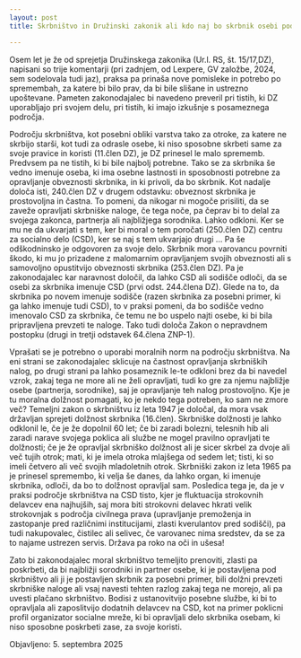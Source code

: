 ```yaml
---
layout: post
title: Skrbništvo in Družinski zakonik ali kdo naj bo skrbnik osebi pod skrbništvom

---
```


Osem let je že od sprejetja Družinskega zakonika (Ur.l. RS, št. 15/17,DZ), napisani so trije komentarji (pri zadnjem, od Lexpere, GV založbe, 2024, sem sodelovala tudi jaz), praksa pa prinaša nove pomisleke in potrebo po spremembah, za katere bi bilo prav, da bi bile slišane in ustrezno upoštevane. Pameten zakonodajalec bi navedeno preveril pri tistih, ki DZ uporabljajo pri svojem delu, pri tistih, ki imajo izkušnje s posameznega področja.

Področju skrbništva, kot posebni obliki varstva tako za otroke, za katere ne skrbijo starši, kot tudi za odrasle osebe, ki niso sposobne skrbeti same za svoje pravice in koristi (11.člen DZ), je DZ prinesel le malo sprememb. Predvsem pa ne tistih, ki bi bile najbolj potrebne. Tako se za skrbnika še vedno imenuje oseba, ki ima osebne lastnosti in sposobnosti potrebne za opravljanje obveznosti skrbnika, in ki privoli, da bo skrbnik. Kot nadalje določa isti, 240.člen DZ v drugem odstavku: obveznost skrbnika je prostovoljna in častna. To pomeni, da nikogar ni mogoče prisiliti, da se zaveže opravljati skrbniške naloge, če tega noče, pa čeprav bi to delal za svojega zakonca, partnerja ali najbližjega sorodnika. Lahko odkloni. Ker se mu ne da ukvarjati s tem, ker bi moral o tem poročati (250.člen DZ) centru za socialno delo (CSD), ker se naj s tem ukvarjajo drugi … Pa še odškodninsko je odgovoren za svoje delo. Skrbnik mora varovancu povrniti škodo, ki mu jo prizadene z malomarnim opravljanjem svojih obveznosti ali s samovoljno opustitvijo obveznosti skrbnika (253.člen DZ). Pa je zakonodajalec kar naravnost določil, da lahko CSD ali sodišče odloči, da se osebi za skrbnika imenuje CSD (prvi odst. 244.člena DZ). Glede na to, da skrbnika po novem imenuje sodišče (razen skrbnika za posebni primer, ki ga lahko imenuje tudi CSD), to v praksi pomeni, da bo sodišče vedno imenovalo CSD za skrbnika, če temu ne bo uspelo najti osebe, ki bi bila pripravljena prevzeti te naloge. Tako tudi določa Zakon o nepravdnem postopku (drugi in tretji odstavek 64.člena ZNP-1). 

Vprašati se je potrebno o uporabi moralnih norm na področju skrbništva. Na eni strani se zakonodajalec sklicuje na častnost opravljanja skrbniških nalog, po drugi strani pa lahko posameznik le-te odkloni brez da bi navedel vzrok, zakaj tega ne more ali ne želi opravljati, tudi ko gre za njemu najbližje osebe (partnerja, sorodnike), saj je opravljanje teh nalog prostovoljno. Kje je tu moralna dolžnost pomagati, ko je nekdo tega potreben, ko sam ne zmore več? Temeljni zakon o skrbništvu iz leta 1947 je določal, da mora vsak državljan sprejeti dolžnost skrbnika (16.člen). Skrbniške dolžnosti je lahko odklonil le, če je že dopolnil 60 let; če bi zaradi bolezni, telesnih hib ali zaradi narave svojega poklica ali službe ne mogel pravilno opravljati te dolžnosti; če je že opravljal skrbniško dolžnost ali je sicer skrbel za dvoje ali več tujih otrok; mati, ki je imela otroka mlajšega od sedem let; tisti, ki so imeli četvero ali več svojih mladoletnih otrok. Skrbniški zakon iz leta 1965 pa je prinesel spremembo, ki velja še danes, da lahko organ, ki imenuje skrbnika, odloči, da bo to dolžnost opravljal sam. Posledica tega je, da je v praksi področje skrbništva na CSD tisto, kjer je fluktuacija strokovnih delavcev ena najhujših, saj mora biti strokovni delavec hkrati velik strokovnjak s področja civilnega prava (upravljanje premoženja in zastopanje pred različnimi institucijami, zlasti kverulantov pred sodišči), pa tudi nakupovalec, čistilec ali selivec, če varovanec nima sredstev, da se za to najame ustrezen servis. Država pa roko na oči in ušesa! 

Zato bi zakonodajalec moral skrbništvo temeljito prenoviti, zlasti pa poskrbeti, da bi najbližji sorodniki in partner osebe, ki je postavljena pod skrbništvo ali ji je postavljen skrbnik za posebni primer, bili dolžni prevzeti skrbniške naloge ali vsaj navesti tehten razlog zakaj tega ne morejo, ali pa uvesti plačano skrbništvo. Bodisi z ustanovitvijo posebne službe, ki bi to opravljala ali zaposlitvijo dodatnih delavcev na CSD, kot na primer poklicni profil organizator socialne mreže, ki bi opravljali delo skrbnika osebam, ki niso sposobne poskrbeti zase, za svoje koristi.

Objavljeno: 5. septembra 2025
